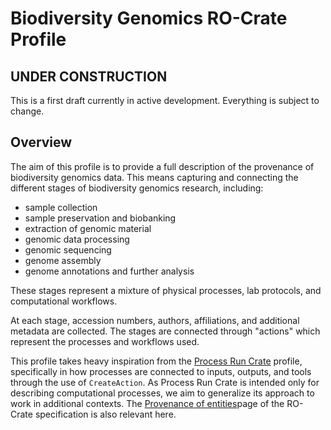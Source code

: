 # Biodiversity Genomics RO-Crate Profile

## UNDER CONSTRUCTION

This is a first draft currently in active development. Everything is subject to change.

## Overview

The aim of this profile is to provide a full description of the provenance of biodiversity genomics data. This means capturing and connecting the different stages of biodiversity genomics research, including:
* sample collection
* sample preservation and biobanking
* extraction of genomic material
* genomic data processing
* genomic sequencing
* genome assembly
* genome annotations and further analysis

These stages represent a mixture of physical processes, lab protocols, and computational workflows.

At each stage, accession numbers, authors, affiliations, and additional metadata are collected. The stages are connected through "actions" which represent the processes and workflows used.

This profile takes heavy inspiration from the [Process Run Crate](https://www.researchobject.org/workflow-run-crate/profiles/process_run_crate/) profile, specifically in how processes are connected to inputs, outputs, and tools through the use of `CreateAction`. As Process Run Crate is intended only for describing computational processes, we aim to generalize its approach to work in additional contexts. The [Provenance of entities](https://www.researchobject.org/ro-crate/specification/1.2/provenance.html)page of the RO-Crate specification is also relevant here.
